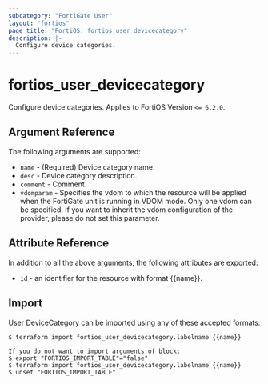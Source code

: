 ```yaml
---
subcategory: "FortiGate User"
layout: "fortios"
page_title: "FortiOS: fortios_user_devicecategory"
description: |-
  Configure device categories.
---
```


# fortios_user_devicecategory
Configure device categories. Applies to FortiOS Version `<= 6.2.0`.

## Argument Reference

The following arguments are supported:

* `name` - (Required) Device category name.
* `desc` - Device category description.
* `comment` - Comment.
* `vdomparam` - Specifies the vdom to which the resource will be applied when the FortiGate unit is running in VDOM mode. Only one vdom can be specified. If you want to inherit the vdom configuration of the provider, please do not set this parameter.


## Attribute Reference

In addition to all the above arguments, the following attributes are exported:
* `id` - an identifier for the resource with format {{name}}.

## Import

User DeviceCategory can be imported using any of these accepted formats:
```
$ terraform import fortios_user_devicecategory.labelname {{name}}

If you do not want to import arguments of block:
$ export "FORTIOS_IMPORT_TABLE"="false"
$ terraform import fortios_user_devicecategory.labelname {{name}}
$ unset "FORTIOS_IMPORT_TABLE"
```
